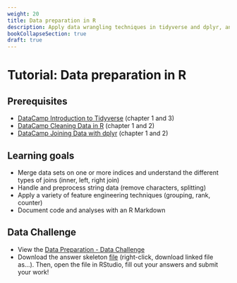 ```yaml
---
weight: 20
title: Data preparation in R
description: Apply data wrangling techniques in tidyverse and dplyr, and prepare your data set for analysis.
bookCollapseSection: true
draft: true
---
```


# Tutorial: Data preparation in R

## Prerequisites
* [DataCamp Introduction to Tidyverse](https://campus.datacamp.com/courses/introduction-to-the-tidyverse/data-wrangling-1?ex=1) (chapter 1 and 3)
* [DataCamp Cleaning Data in R](https://learn.datacamp.com/courses/cleaning-data-in-r) (chapter 1 and 2)
* [DataCamp Joining Data with dplyr](https://campus.datacamp.com/courses/joining-data-with-dplyr/joining-tables-1) (chapter 1 and 2)


## Learning goals

* Merge data sets on one or more indices and understand the different types of joins (inner, left, right join)
* Handle and preprocess string data (remove characters, splitting)
* Apply a variety of feature engineering techniques (grouping, rank, counter)
* Document code and analyses with an R Markdown

## Data Challenge
- View the [Data Preparation - Data Challenge](data-preparation.html)
- Download the answer skeleton [file](data-preparation-skeleton.Rmd) (right-click, download linked file as...). Then, open the file in RStudio, fill out your answers and submit your work!
